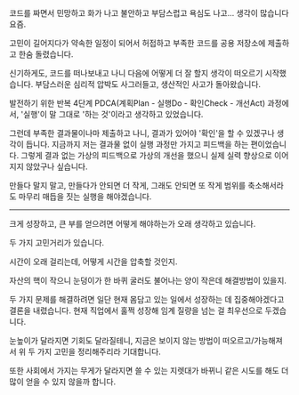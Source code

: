 코드를 짜면서 민망하고 화가 나고 불안하고 부담스럽고 욕심도 나고... 생각이 많습니다 요즘.

고민이 길어지다가 약속한 일정이 되어서 허접하고 부족한 코드를 공용 저장소에 제출하고 한숨 돌렸습니다.

신기하게도, 코드를 떠나보내고 나니 다음에 어떻게 더 잘 할지 생각이 떠오르기 시작했습니다.
부담스러운 심리적 압박도 사그러들고, 생산적인 사고가 돌아왔습니다.

발전하기 위한 반복 4단계 PDCA(계획Plan - 실행Do - 확인Check - 개선Act) 과정에서,
'실행'이 말 그대로 '하는 것'이라고 생각하고 있었습니다.

그런데 부족한 결과물이나마 제출하고 나니, 결과가 있어야 '확인'을 할 수 있겠구나 생각이 듭니다.
지금까지 저는 결과물 없이 실행 과정만 가지고 피드백을 하는 편이었습니다.
그렇게 결과 없는 가상의 피드백으로 가상의 개선을 했으니 실제 실력 향상으로 이어지지 않았구나 싶습니다.

만들다 말지 말고, 만들다가 안되면 더 작게, 그래도 안되면 또 작게 범위를 축소해서라도 마무리 매듭을 짓는 실행을 해야겠습니다.

---

크게 성장하고, 큰 부를 얻으려면 어떻게 해야하는가 오래 생각하고 있습니다.

두 가지 고민거리가 있습니다.

시간이 오래 걸리는데, 어떻게 시간을 압축할 것인지.

자산의 핵이 작으니 눈덩이가 한 바퀴 굴러도 불어나는 양이 작은데 해결방법이 있을지.

두 가지 문제를 해결하려면 일단 현재 몸담고 있는 일에서 성장하는 데 집중해야겠다고 결론을 내렸습니다.
현재 직업에서 훌쩍 성장해 임계 질량을 넘는 걸 최우선으로 두겠습니다.

눈높이가 달라지면 기회도 달라질테니, 지금은 보이지 않는 방법이 떠오르고/가능해져서 위 두 가지 고민을 정리해주리라 기대합니다.

또한 사회에서 가지는 무게가 달라지면 쓸 수 있는 지렛대가 바뀌니 같은 시도를 해도 더 많이 얻을 수 있지 않을까 합니다.